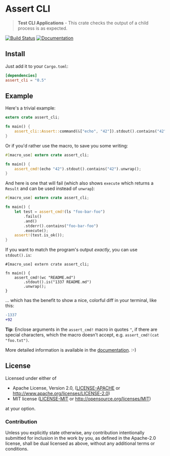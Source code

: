 # Assert CLI

> **Test CLI Applications** - This crate checks the output of a child process is as expected.

[![Build Status](https://travis-ci.org/killercup/assert_cli.svg)](https://travis-ci.org/killercup/assert_cli) [![Documentation](https://img.shields.io/badge/docs-master-blue.svg)][Documentation]

## Install

Just add it to your `Cargo.toml`:

```toml
[dependencies]
assert_cli = "0.5"
```

## Example

Here's a trivial example:

```rust
extern crate assert_cli;

fn main() {
    assert_cli::Assert::command(&["echo", "42"]).stdout().contains("42").unwrap();
}
```

Or if you'd rather use the macro, to save you some writing:

```rust
#[macro_use] extern crate assert_cli;

fn main() {
    assert_cmd!(echo "42").stdout().contains("42").unwrap();
}
```

And here is one that will fail (which also shows `execute` which returns a
`Result` and can be used instead of `unwrap`):

```rust
#[macro_use] extern crate assert_cli;

fn main() {
    let test = assert_cmd!(ls "foo-bar-foo")
        .fails()
        .and()
        .stderr().contains("foo-bar-foo")
        .execute();
    assert!(test.is_ok());
}
```

If you want to match the program's output _exactly_, you can use
`stdout().is`:

```rust,should_panic
#[macro_use] extern crate assert_cli;

fn main() {
    assert_cmd!(wc "README.md")
        .stdout().is("1337 README.md")
        .unwrap();
}
```

... which has the benefit to show a nice, colorful diff in your terminal,
like this:

```diff
-1337
+92
```

**Tip**: Enclose arguments in the `assert_cmd!` macro in quotes `"`,
         if there are special characters, which the macro doesn't accept, e.g.
         `assert_cmd!(cat "foo.txt")`.

More detailed information is available in the [documentation]. :-)

## License

Licensed under either of

 * Apache License, Version 2.0, ([LICENSE-APACHE](LICENSE-APACHE) or http://www.apache.org/licenses/LICENSE-2.0)
 * MIT license ([LICENSE-MIT](LICENSE-MIT) or http://opensource.org/licenses/MIT)

at your option.

### Contribution

Unless you explicitly state otherwise, any contribution intentionally
submitted for inclusion in the work by you, as defined in the Apache-2.0
license, shall be dual licensed as above, without any additional terms or
conditions.

[Documentation]: https://docs.rs/assert_cli
